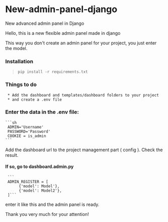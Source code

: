 # New-admin-panel-django
New advanced admin panel in Django


Hello, this is a new flexible admin panel made in django

This way you don't create an admin panel for your project, you just enter the model.
### Installation
> `pip install -r requirements.txt`

### Things to do
     * Add the dashboard and templates/dashboard folders to your project
     * and create a .env file

### Enter the data in the .env file:
    ```sh
     ADMIN='Username'
     PASSWORD='Password'
     COOKIE = is_admin
    ```

Add the dashboard url to the project management part ( config ).
Check the result.

#### If so, go to dashboard.admin.py
     ```
     ADMIN_REGISTER = [
          {'model': Model'},
          {'model': Model2'},
     ]```

enter it like this and the admin panel is ready.


Thank you very much for your attention!
